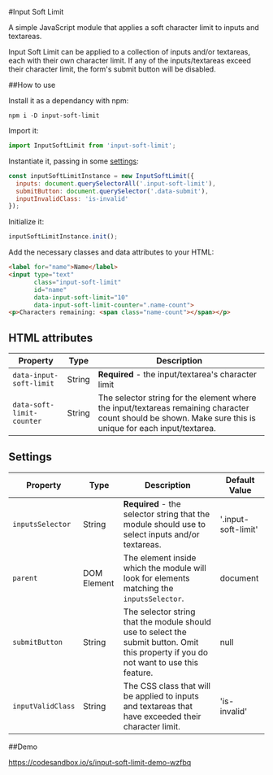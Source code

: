 #Input Soft Limit

A simple JavaScript module that applies a soft character limit to inputs and textareas.

Input Soft Limit can be applied to a collection of inputs and/or textareas, each with their own character limit. If any of the inputs/textareas exceed their character limit, the form's submit button will be disabled.

##How to use

Install it as a dependancy with npm:

```
npm i -D input-soft-limit
```

Import it:

```javascript
import InputSoftLimit from 'input-soft-limit';
```

Instantiate it, passing in some [settings](#settings):

```javascript
const inputSoftLimitInstance = new InputSoftLimit({
  inputs: document.querySelectorAll('.input-soft-limit'),
  submitButton: document.querySelector('.data-submit'),
  inputInvalidClass: 'is-invalid'
});
```

Initialize it:

```javascript
inputSoftLimitInstance.init();
```

Add the necessary classes and data attributes to your HTML:

```html
<label for="name">Name</label>
<input type="text"
       class="input-soft-limit"
       id="name"
       data-input-soft-limit="10"
       data-input-soft-limit-counter=".name-count">
<p>Characters remaining: <span class="name-count"></span></p>
```

## HTML attributes

| Property                  | Type   | Description                                                  |
| ------------------------- | ------ | ------------------------------------------------------------ |
| `data-input-soft-limit`   | String | **Required** - the input/textarea's character limit          |
| `data-soft-limit-counter` | String | The selector string for the element where the input/textareas remaining character count should be shown. Make sure this is unique for each input/textarea. |

## Settings

| Property          | Type        | Description                                                  | Default Value       |
| ----------------- | ----------- | ------------------------------------------------------------ | ------------------- |
| `inputsSelector`  | String      | **Required** - the selector string that the module should use to select inputs and/or textareas. | '.input-soft-limit' |
| `parent`          | DOM Element | The element inside which the module will look for elements matching the `inputsSelector`. | document            |
| `submitButton`    | String      | The selector string that the module should use to select the submit button. Omit this property if you do not want to use this feature. | null                |
| `inputValidClass` | String      | The CSS class that will be applied to inputs and textareas that have exceeded their character limit. | 'is-invalid'        |

##Demo

https://codesandbox.io/s/input-soft-limit-demo-wzfbq